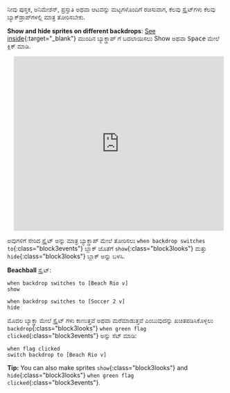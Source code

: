 ನೀವು ಪುಸ್ತಕ, ಅನಿಮೇಶನ್, ಪ್ರಸ್ತುತಿ ಅಥವಾ ಆಟವನ್ನು ಮಟ್ಟಗಳೊಂದಿಗೆ ರಚಿಸುವಾಗ, ಕೆಲವು ಸ್ಪ್ರೈಟ್‌ಗಳು ಕೆಲವು ಬ್ಯಾಕ್‌ಡ್ರಾಪ್‌ಗಳಲ್ಲಿ ಮಾತ್ರ ತೋರಿಸಬೇಕು.

**Show and hide sprites on different backdrops**: [See inside](https://scratch.mit.edu/projects/499876704/editor){:target="_blank"}
ಮುಂದಿನ ಬ್ಯಾಕ್ಡ್ರಾಪ್ ಗೆ ಬದಲಾಯಿಸಲು Show ಅಥವಾ <kbd>Space</kbd> ಮೇಲೆ ಕ್ಲಿಕ್ ಮಾಡಿ.
<div class="scratch-preview" style="margin-left: 15px;">
  <iframe allowtransparency="true" width="485" height="402" src="https://scratch.mit.edu/projects/embed/499876704/?autostart=false" frameborder="0"></iframe>
</div>

ಅವುಗಳಿಗೆ ಸೇರಿದ ಸ್ಪ್ರೈಟ್ ಅನ್ನು ಮಾತ್ರ ಬ್ಯಾಕ್ಡ್ರಾಪ್ ಮೇಲೆ ತೋರಿಸಲು `when backdrop switches to`{:class="block3events"} ಬ್ಲಾಕ್ ಜೊತೆಗೆ `show`{:class="block3looks"} ಮತ್ತು `hide`{:class="block3looks"} ಬ್ಲಾಕ್ ಅನ್ನು ಬಳಸಿ.

**Beachball** ಸ್ಪ್ರೈಟ್:
```blocks3
when backdrop switches to [Beach Rio v]
show

when backdrop switches to [Soccer 2 v]
hide
```

ಮೊದಲ ಬ್ಯಾಕ್ಡ್ರಾ ಮೇಲೆ ಸ್ಪ್ರೈಟ್ ಗಳು ಕಾಣುತ್ತವೆ ಅಥವಾ ಮರೆಮಾಡುತ್ತವೆ ಎಂಬುವುದನ್ನು ಖಚಿತಪಡಿಸಿಕೊಳ್ಳಲು `backdrop`{:class="block3looks"} `when green flag clicked`{:class="block3events"} ಅನ್ನು ಸೆಟ್ ಮಾಡಿ:

```blocks3
when flag clicked
switch backdrop to [Beach Rio v]
```

**Tip:** You can also make sprites `show`{:class="block3looks"} and `hide`{:class="block3looks"} `when green flag clicked`{:class="block3events"}.
